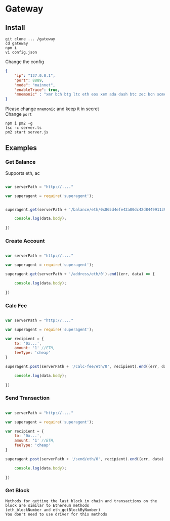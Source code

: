 # Gateway 


## Install 

```
git clone ... /gateway
cd gateway
npm i
vi config.json
```

Change the config

```JSON
{
    "ip": "127.0.0.1",
    "port": 8889,
    "mode": "mainnet",
    "enableTrace": true,
    "mnemonic" : "xmr bch btg ltc eth eos xem ada dash btc zec bcn some"
}
```

Please change `mnemonic` and keep it in secret  
Change `port`

```
npm i pm2 -g
lsc -c server.ls
pm2 start server.js
```


## Examples


### Get Balance

Supports eth, ac

```Javascript 

var serverPath = "http://...."

var superagent = require('superagent');


superagent.get(serverPath + '/balance/eth/0x865d4efe42a80dc42d8449911392fc25ac951c8c').end((err, data) => {

    console.log(data.body);
    
})

```


### Create Account

```Javascript 

var serverPath = "http://...."

var superagent = require('superagent');

superagent.get(serverPath + '/address/eth/0').end((err, data) => {

    console.log(data.body);
    
})

```


### Calc Fee

```Javascript 

var serverPath = "http://...."

var superagent = require('superagent');

var recipient = {
    to: '0x...',
    amount: '1' //ETH,
    feeType: 'cheap'
}

superagent.post(serverPath + '/calc-fee/eth/0', recipient).end((err, data) => {

    console.log(data.body);
    
})

```

### Send Transaction

```Javascript 

var serverPath = "http://...."

var superagent = require('superagent');

var recipient = {
    to: '0x...',
    amount: '1' //ETH,
    feeType: 'cheap'
}

superagent.post(serverPath + '/send/eth/0', recipient).end((err, data) => {

    console.log(data.body);
    
})
```

### Get Block
```
Methods for getting the last block in chain and transactions on the block are similar to Ethereum methods
(eth_blockNumber and eth_getBlockByNumber)
You don't need to use driver for this methods
```
